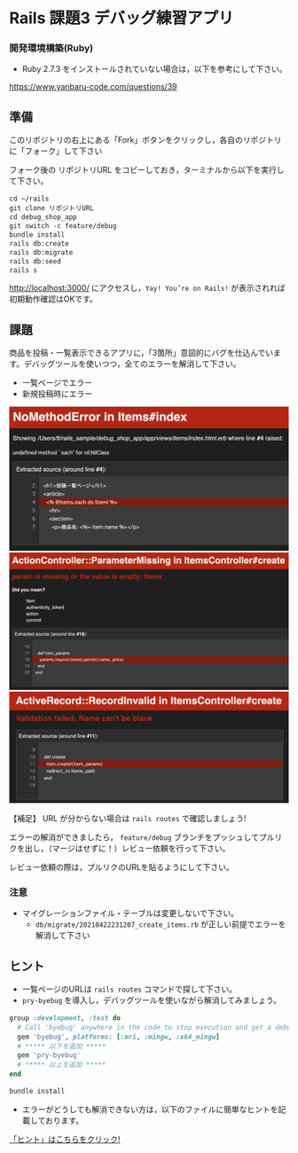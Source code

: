 # Rails 課題3 デバッグ練習アプリ

### 開発環境構築(Ruby)

- Ruby 2.7.3 をインストールされていない場合は，以下を参考にして下さい。

https://www.yanbaru-code.com/questions/39

## 準備

このリポジトリの右上にある「Fork」ボタンをクリックし，各自のリポジトリに「フォーク」して下さい

フォーク後の リポジトリURL をコピーしておき，ターミナルから以下を実行して下さい。

```
cd ~/rails
git clone リポジトリURL
cd debug_shop_app
git switch -c feature/debug
bundle install
rails db:create
rails db:migrate
rails db:seed
rails s
```

[http://localhost:3000/](http://localhost:3000/) にアクセスし，`Yay! You’re on Rails!` が表示されれば初期動作確認はOKです。

## 課題

商品を投稿・一覧表示できるアプリに，「3箇所」意図的にバグを仕込んでいます。デバッグツールを使いつつ，全てのエラーを解消して下さい。

- 一覧ページでエラー
- 新規投稿時にエラー

![bug_index_1](./public/images/bug_index_01.png)
![bug_create_2](./public/images/bug_create_02.png)
![bug_create_3](./public/images/bug_create_03.png)

【補足】 URL が分からない場合は `rails routes` で確認しましょう!

エラーの解消ができましたら， `feature/debug` ブランチをプッシュしてプルリクを出し，（マージはせずに！）レビュー依頼を行って下さい。

レビュー依頼の際は，プルリクのURLを貼るようにして下さい。

### 注意

- マイグレーションファイル・テーブルは変更しないで下さい。
  - `db/migrate/20210422231207_create_items.rb` が正しい前提でエラーを解消して下さい

## ヒント

- 一覧ページのURLは `rails routes` コマンドで探して下さい。
- `pry-byebug` を導入し，デバッグツールを使いながら解消してみましょう。

```rb
group :development, :test do
  # Call 'byebug' anywhere in the code to stop execution and get a debugger console
  gem 'byebug', platforms: [:mri, :mingw, :x64_mingw]
  # ***** 以下を追加 *****
  gem 'pry-byebug'
  # ***** 以上を追加 *****
end
```

```zsh
bundle install
```

- エラーがどうしても解消できない方は，以下のファイルに簡単なヒントを記載しております。

[「ヒント」はこちらをクリック!](./hint.md)
